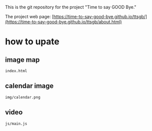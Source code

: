 This is the git repository for the project "Time to say GOOD Bye."

The project web page: [https://time-to-say-good-bye.github.io/ttsgb/](https://time-to-say-good-bye.github.io/ttsgb/about.html)

# how to upate
## image map
  `index.html`

## calendar image
  `img/calendar.png`  

## video
  `js/main.js`
